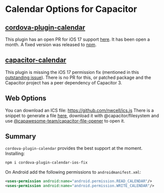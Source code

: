 
# Calendar Options for Capacitor

## [cordova-plugin-calendar](https://github.com/EddyVerbruggen/Calendar-PhoneGap-Plugin)
This plugin has an open PR for iOS 17 support [here](https://github.com/EddyVerbruggen/Calendar-PhoneGap-Plugin/pull/570). It has been open a month. A fixed version was released to [npm](https://www.npmjs.com/package/cordova-plugin-calendar-ios-fix).

## [capacitor-calendar](https://github.com/Fir3st/capacitor-calendar)
This plugin is missing the iOS 17 permission fix (mentioned in this [outstanding issue](https://github.com/Fir3st/capacitor-calendar/issues/25)). There is no PR for this, or patched package and the Capacitor project has a peer dependency of Capacitor 3.

## Web Options
You can download an ICS file: https://github.com/nwcell/ics.js
There is a snippet to generate a file [here](https://stackoverflow.com/a/77079292), download it with @capacitor/filesystem and use [@capawesome-team/capacitor-file-opener](https://github.com/capawesome-team/capacitor-plugins/tree/main/packages/file-opener) to open it.

## Summary

`cordova-plugin-calendar` provides the best support at the moment.
Installing:

```bash
npm i cordova-plugin-calendar-ios-fix
```

On Android add the following permissions to `androidmanifest.xml`:
```xml
<uses-permission android:name="android.permission.READ_CALENDAR"/>
<uses-permission android:name="android.permission.WRITE_CALENDAR"/>
```